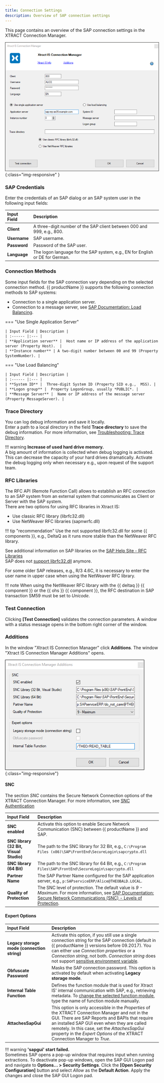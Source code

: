 ```yaml
---
title: Connection Settings
description: Overview of SAP connection settings
---
```


This page contains an overview of the SAP connection settings in the XTRACT Connection Manager. 

![Connection-Manager](../../assets/images/xis/documentation/sap-connection/Connection-Manager.png){:class="img-responsive" }

### SAP Credentials

Enter the credentials of an SAP dialog or an SAP system user in the following input fields:

| Input Field | Description |
| :------ |:--- | 
| **Client** | A three-digit number of the SAP client between 000 and 999, e.g., 800. | 
| **Username** | SAP username. | 
| **Password** | Password of the SAP user. | 
| **Language** | The logon language for the SAP system, e.g., EN for English or DE for German. | 

### Connection Methods

Some input fields for the SAP connection vary depending on the selected connection method. 
{{ productName }} supports the following connection methods to SAP systems:

- Connection to a single application server.
- Connection to a message server, see [SAP Documentation: Load Balancing](https://help.sap.com/saphelp_nwpi711/helpdata/en/c4/3a644c505211d189550000e829fbbd/content.htm?no_cache=true).

=== "Use Single Application Server"

	| Input Field | Description |
	| :------ |:--- | 
	| **Application server** |  Host name or IP address of the application server (Property Host).  | 
	| **Instance number** | A two-digit number between 00 and 99 (Property SystemNumber). | 

=== "Use Load Balancing"

	| Input Field | Description |
	| :------ |:--- | 
	| **System ID** |  Three-digit System ID (Property SID e.g.,  MSS). | 
	| **Logon group** |  Property LogonGroup, usually *PUBLIC*. | 
	| **Message Server** |  Name or IP address of the message server (Property MessageServer). | 


### Trace Directory

You can log debug information and save it locally. <br>
Enter a path to a local directory in the field **Trace directory** to save the debug information.
For more information, see [Troubleshooting: Trace Directory](https://support.theobald-software.com/helpdesk/KB/View/14455-how-to-activate-tracing-for-xtract-products).

!!! warning
	**Increase of used hard drive memory.** <br>
	A big amount of information is collected when debug logging is activated. This can decrease the capacity of your hard drives dramatically.
	Activate the debug logging only when necessary e.g., upon request of the support team.

### RFC Libraries

The RFC API (Remote Function Call) allows to establish an RFC connection to an SAP system from an external system that communicates as Client or Server with the SAP system.  
There are two options for using RFC libraries in Xtract IS:
- Use classic RFC library (librfc32.dll)
- Use NetWeaver RFC libraries (sapnwrfc.dll)

!!! tip "recommendation" 
	Use the not supported librfc32.dll for some {{ components }}, e.g., DeltaQ as it runs more stable than the NetWeaver RFC library.

See additional information on SAP libraries on the [SAP Help Site - RFC Libraries](https://help.sap.com/saphelp_nwpi71/helpdata/de/45/18e96cd26321a1e10000000a1553f6/frameset.htm) <br>
SAP does not [support librfc32.dll](https://blogs.sap.com/2012/08/15/support-for-classic-rfc-library-ends-march-2016/) anymore. 

For some older SAP releases, e.g., R/3 4.6C, it is necessary to enter the user name in upper case when using the NetWeaver RFC library.

!!! note 
	When using the NetWeaver RFC library with the {{ deltaq }} {{ component }} or the {{ ohs }} {{ component }}, the RFC destination in SAP transaction SM59 must be set to *Unicode*. 

### Test Connection

Clicking **[Test Connection]** validates the connection parameters. 
A window with a status message opens in the bottom right corner of the window.


### Additions

In the window "Xtract IS Connection Manager" click **Additions**. 
The window "Xtract IS Connection Manager Additions" opens.

![SNC](../../assets/images/xis/documentation/sap-connection/snc-connection-manager.png){:class="img-responsive"}

#### SNC

The section *SNC* contains the Secure Network Connection options of the XTRACT Connection Manager.
For more information, see [SNC Authentication](snc-authentication.md)<br>

| Input Field | Description |
| :------ |:--- | 
| **SNC enabled** | Activate this option to enable Secure Network Communication (SNC) between {{ productName }} and SAP. |
| **SNC library (32 Bit, Visual Studio)** | The path to the SNC library for 32 Bit, e.g., `C:\Program Files (x86)\SAP\FrontEnd\SecureLogin\sapcrypto.dll` |
| **SNC library (64 Bit)** | The path to the SNC library for 64 Bit, e.g., `C:\Program Files\SAP\FrontEnd\SecureLogin\sapcrypto.dll` |
| **Partner Name** | The SAP Partner Name configured for the SAP application server, e.g., `p:SAPserviceERP/Alice@THEOBALD.LOCAL`. |
| **Quality of Protection** | The SNC level of protection. The default value is *9 - Maximum*. For more information, see [SAP Documentation: Secure Network Communications (SNC) - Levels of Protection](https://help.sap.com/docs/SAP_NETWEAVER_701/6f3e0bea6c4b101484fcf5305b4d624b/e656f466e99a11d1a5b00000e835363f.html?version=7.01.22#levels-of-protection). |

#### Expert Options

| Input Field | Description |
| :------ |:--- | 
| **Legacy storage mode (connection string)** | Activate this option, if you still use a single connection string for the SAP connection (default in {{ productName }} versions before 09.2017). You can either use *Connection properties* or a *Connection string*, not both. *Connection string* does not support [sensitive environment variable](connection-parameters.md#sensitive-environment-variable-in-ssisdb-catalog).| 
| **Obfuscate Password** | Masks the SAP connection password. This option is activated by default when activating **Legacy storage mode**.|
| **Internal Table Function** | Defines the function module that is used for Xtract IS' internal communication with SAP, e.g., retrieving metadata. To [change the selected function module](../setup-in-sap/custom-function-module-for-table-extraction.md), type the name of function module manually. |
| **AttachesSapGui** | This option is only accessible in the *Properties* of the XTRACT Connection Manager and not in the GUI. There are SAP Reports and BAPIs that require an installed SAP GUI even when they are called remotely. In this case, set the *AttachesSapGui* property in the *Expert Options* of the XTRACT Connection Manager to *True*. |

!!! warning
	**'sapgui' start failed.**<br>
	Sometimes SAP opens a pop-up window that requires input when running extractions.
	To deactivate pop-up windows, open the SAP GUI Logon pad and navigate to **Options... > Security Settings**. 
	Click the **[Open Security Configuration]** button and select *Allow* as the **Default Action**.
	Apply the changes and close the SAP GUI Logon pad.